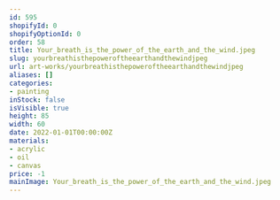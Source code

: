 ```yaml
---
id: 595
shopifyId: 0
shopifyOptionId: 0
order: 58
title: Your_breath_is_the_power_of_the_earth_and_the_wind.jpeg
slug: yourbreathisthepoweroftheearthandthewindjpeg
url: art-works/yourbreathisthepoweroftheearthandthewindjpeg
aliases: []
categories:
- painting
inStock: false
isVisible: true
height: 85
width: 60
date: 2022-01-01T00:00:00Z
materials:
- acrylic
- oil
- canvas
price: -1
mainImage: Your_breath_is_the_power_of_the_earth_and_the_wind.jpeg
---
```

